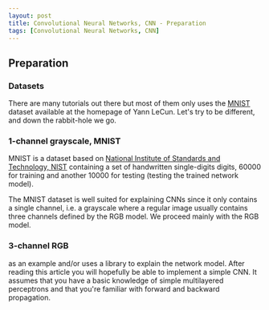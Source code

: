```yaml
---
layout: post
title: Convolutional Neural Networks, CNN - Preparation
tags: [Convolutional Neural Networks, CNN]
---
```


## Preparation

### Datasets
There are many tutorials out there but most of them only uses the [MNIST](http://yann.lecun.com/exdb/mnist/) dataset available at the homepage of Yann LeCun. Let's try to be different, and down the rabbit-hole we go.

### 1-channel grayscale, MNIST
MNIST is a dataset based on [National Institute of Standards and Technology, NIST](http://srdata.nist.gov/gateway/gateway?keyword=handwriting+recognition) containing a set of handwritten single-digits digits, 60000 for training and another 10000 for testing (testing the trained network model).

The MNIST dataset is well suited for explaining CNNs since it only contains a single channel, i.e. a grayscale where a regular image usually contains three channels defined by the RGB model. We proceed mainly with the RGB model.

### 3-channel RGB

as an example and/or uses a library to explain the network model. After reading this article you will hopefully be able to implement a simple CNN. It assumes that you have a basic knowledge of simple multilayered perceptrons and that you're familiar with forward and backward propagation.
